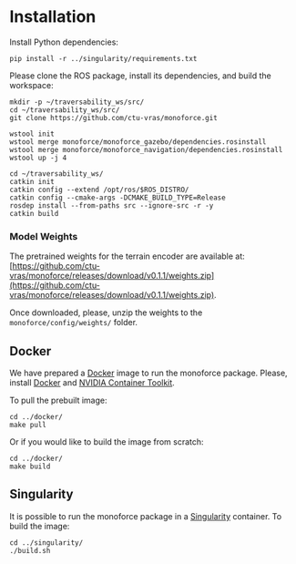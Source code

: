 # Installation

Install Python dependencies:
```commandline
pip install -r ../singularity/requirements.txt
```

Please clone the ROS package, install its dependencies, and build the workspace:
```commandline
mkdir -p ~/traversability_ws/src/
cd ~/traversability_ws/src/
git clone https://github.com/ctu-vras/monoforce.git

wstool init
wstool merge monoforce/monoforce_gazebo/dependencies.rosinstall
wstool merge monoforce/monoforce_navigation/dependencies.rosinstall
wstool up -j 4

cd ~/traversability_ws/
catkin init
catkin config --extend /opt/ros/$ROS_DISTRO/
catkin config --cmake-args -DCMAKE_BUILD_TYPE=Release
rosdep install --from-paths src --ignore-src -r -y
catkin build
```

### Model Weights

The pretrained weights for the terrain encoder are available at:
[https://github.com/ctu-vras/monoforce/releases/download/v0.1.1/weights.zip](https://github.com/ctu-vras/monoforce/releases/download/v0.1.1/weights.zip).

Once downloaded, please, unzip the weights to the
`monoforce/config/weights/` folder.

## Docker

We have prepared a [Docker](https://docs.docker.com/engine/install/ubuntu/) image to run the monoforce package.
Please, install
[Docker](https://docs.docker.com/engine/install/ubuntu/)
and [NVIDIA Container Toolkit](https://docs.nvidia.com/datacenter/cloud-native/container-toolkit/install-guide.html).

To pull the prebuilt image:
```commandline
cd ../docker/
make pull
```

Or if you would like to build the image from scratch:
```commandline
cd ../docker/
make build
```

## Singularity

It is possible to run the monoforce package in a [Singularity](https://sylabs.io/singularity/) container.
To build the image:
```commandline
cd ../singularity/
./build.sh
```

